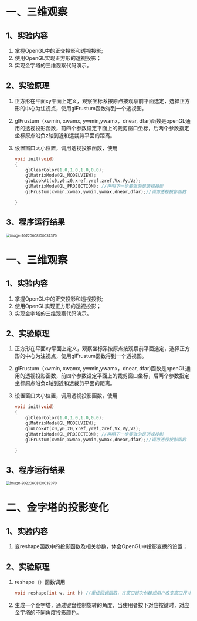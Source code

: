 # 一、三维观察

## 1、实验内容

1. 掌握OpenGL中的正交投影和透视投影;
2. 使用OpenGL实现正方形的透视投影；
3. 实现金字塔的三维观察代码演示。

## 2、实验原理

1. 正方形在平面xy平面上定义，观察坐标系按原点按观察前平面选定，选择正方形的中心为注视点，使用glFrustum函数得到一个透视图。

2. glFrustum（xwmin, xwamx, ywmin,ywamx，dnear, dfar)函数是openGL通用的透视投影函数，前四个参数设定平面上的裁剪窗口坐标，后两个参数指定坐标原点沿负z轴到近和远裁剪平面的距离。

   

3. 设置窗口大小位置，调用透视投影函数，使用

   ```c++
   void init(void)
   {
       glClearColor(1.0,1.0,1.0,0.0);
       glMatrixMode(GL_MODELVIEW); 
       gluLookAt(x0,y0,z0,xref,yref,zref,Vx,Vy,Vz);
       glMatrixMode(GL_PROJECTION); //声明下一步要做的是透视投影
       glFrustum(xwmin,xwmax,ywmin,ywmax,dnear,dfar);//调用透视投影函数
   
   }
   ```



## 3、程序运行结果

<img src="C:\Users\h\AppData\Roaming\Typora\typora-user-images\image-20220608100032370.png" alt="image-20220608100032370" style="zoom: 67%;" />

# 一、三维观察

## 1、实验内容

1. 掌握OpenGL中的正交投影和透视投影;
2. 使用OpenGL实现正方形的透视投影；
3. 实现金字塔的三维观察代码演示。

## 2、实验原理

1. 正方形在平面xy平面上定义，观察坐标系按原点按观察前平面选定，选择正方形的中心为注视点，使用glFrustum函数得到一个透视图。

2. glFrustum（xwmin, xwamx, ywmin,ywamx，dnear, dfar)函数是openGL通用的透视投影函数，前四个参数设定平面上的裁剪窗口坐标，后两个参数指定坐标原点沿负z轴到近和远裁剪平面的距离。

   

3. 设置窗口大小位置，调用透视投影函数，使用

   ```c++
   void init(void)
   {
       glClearColor(1.0,1.0,1.0,0.0);
       glMatrixMode(GL_MODELVIEW); 
       gluLookAt(x0,y0,z0,xref,yref,zref,Vx,Vy,Vz);
       glMatrixMode(GL_PROJECTION); //声明下一步要做的是透视投影
       glFrustum(xwmin,xwmax,ywmin,ywmax,dnear,dfar);//调用透视投影函数
   
   }
   ```



## 3、程序运行结果

<img src="C:\Users\h\AppData\Roaming\Typora\typora-user-images\image-20220608100032370.png" alt="image-20220608100032370" style="zoom: 67%;" />



# 二、金字塔的投影变化

## 1、实验内容

1. 变reshape函数中的投影函数及相关参数，体会OpenGL中投影变换的设置；

## 2、实验原理

1. reshape（）函数调用

   ```c++
   void reshape(int w, int h) //重绘回调函数，在窗口首次创建或用户改变窗口尺寸时被调用
   ```

2. 生成一个金字塔，通过键盘控制旋转的角度，当使用者按下对应按键时，对应金字塔的不同角度投影颜色。